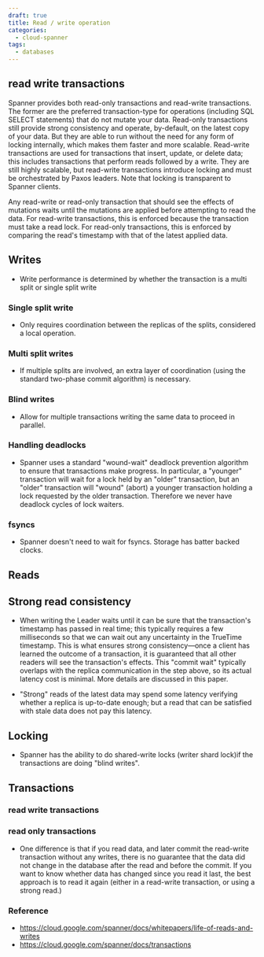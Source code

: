 ```yaml
---
draft: true
title: Read / write operation
categories:
  - cloud-spanner
tags:
  - databases
---
```


## read write transactions
Spanner provides both read-only transactions and read-write transactions. The former are the preferred transaction-type for operations (including SQL SELECT statements) that do not mutate your data. Read-only transactions still provide strong consistency and operate, by-default, on the latest copy of your data. But they are able to run without the need for any form of locking internally, which makes them faster and more scalable. Read-write transactions are used for transactions that insert, update, or delete data; this includes transactions that perform reads followed by a write. They are still highly scalable, but read-write transactions introduce locking and must be orchestrated by Paxos leaders. Note that locking is transparent to Spanner clients.

Any read-write or read-only transaction that should see the effects of mutations waits until the mutations are applied before attempting to read the data. For read-write transactions, this is enforced because the transaction must take a read lock. For read-only transactions, this is enforced by comparing the read's timestamp with that of the latest applied data.


## Writes 

- Write performance is determined by whether the transaction is a multi split or single split write

### Single split write
- Only requires coordination between the replicas of the splits, considered a local operation. 

### Multi split writes
- If multiple splits are involved, an extra layer of coordination (using the standard two-phase commit algorithm) is necessary.

### Blind writes 
- Allow for multiple transactions writing the same data to proceed in parallel.


### Handling deadlocks

- Spanner uses a standard "wound-wait" deadlock prevention algorithm to ensure that transactions make progress. In particular, a "younger" transaction will wait for a lock held by an "older" transaction, but an "older" transaction will "wound" (abort) a younger transaction holding a lock requested by the older transaction. Therefore we never have deadlock cycles of lock waiters.

### fsyncs

- Spanner doesn't need to wait for fsyncs. Storage has batter backed clocks.

## Reads 
## Strong read consistency

- When writing the Leader waits until it can be sure that the transaction's timestamp has passed in real time; this typically requires a few milliseconds so that we can wait out any uncertainty in the TrueTime timestamp. This is what ensures strong consistency—once a client has learned the outcome of a transaction, it is guaranteed that all other readers will see the transaction's effects. This "commit wait" typically overlaps with the replica communication in the step above, so its actual latency cost is minimal. More details are discussed in this paper.

-  "Strong" reads of the latest data may spend some latency verifying whether a replica is up-to-date enough; but a read that can be satisfied with stale data does not pay this latency. 


## Locking
- Spanner has the ability to do shared-write locks (writer shard lock)if the transactions are doing "blind writes".

## Transactions 

### read write transactions

### read only transactions
- One difference is that if you read data, and later commit the read-write transaction without any writes, there is no guarantee that the data did not change in the database after the read and before the commit. If you want to know whether data has changed since you read it last, the best approach is to read it again (either in a read-write transaction, or using a strong read.) 


### Reference
- https://cloud.google.com/spanner/docs/whitepapers/life-of-reads-and-writes
- https://cloud.google.com/spanner/docs/transactions